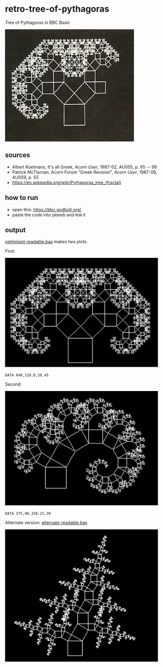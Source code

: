# retro-tree-of-pythagoras
Tree of Pythagoras in BBC Basic

![pics/partial-tree.jpg](pics/partial-tree.jpg)

## sources
- Albert Koelmans, It's all Greek, _Acorn User_, 1987-02, AU055, p. 95 -- 99
- Patrick McTiernan, Acorn Forum "Greek Revision", _Acorn User_, 1987-06, AU059, p. 55
- https://en.wikipedia.org/wiki/Pythagoras_tree_(fractal)

## how to run
- open this: https://bbc.godbolt.org/
- paste the code into jsbeeb and `RUN` it

## output
[optimised-readable.bas](optimised-readable.bas) makes two plots.

First:

![pics/output-1.jpg](pics/output-1.jpg)

`DATA 640,110,0,10,45`

Second: 

![pics/output-2.jpg](pics/output-2.jpg)

`DATA 375,90,150,15,30`

Alternate version: [alternate-readable.bas](alternate-readable.bas)

![pics/output-3.jpg](pics/output-3.jpg)

